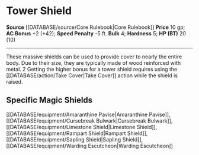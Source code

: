﻿---
ac: '2'
bulk: '4'
hardness: '5'
hp: 20 (10)
id: '4'
item_category: Shields
item_subcategory: Base Shields
level: '0'
name: Tower Shield
price: 10 gp
rarity: Common
rus_type_level: null
source: '[[DATABASE/source/Core Rulebook|Core Rulebook]]'
speed_penalty: -5 ft.
trait: null
type: Shield

---
# Tower Shield

**Source** [[DATABASE/source/Core Rulebook|Core Rulebook]] 
**Price** 10 gp; **AC Bonus** +2 (+42); **Speed Penalty** -5 ft.
**Bulk** 4; **Hardness** 5; **HP (BT)** 20 (10)

---
These massive shields can be used to provide cover to nearly the entire body. Due to their size, they are typically made of wood reinforced with metal.
2 Getting the higher bonus for a tower shield requires using the [[DATABASE/action/Take Cover|Take Cover]] action while the shield is raised.

## Specific Magic Shields

[[DATABASE/equipment/Amaranthine Pavise|Amaranthine Pavise]], [[DATABASE/equipment/Cursebreak Bulwark|Cursebreak Bulwark]], [[DATABASE/equipment/Limestone Shield|Limestone Shield]], [[DATABASE/equipment/Rampart Shield|Rampart Shield]], [[DATABASE/equipment/Sapling Shield|Sapling Shield]], [[DATABASE/equipment/Warding Escutcheon|Warding Escutcheon]]